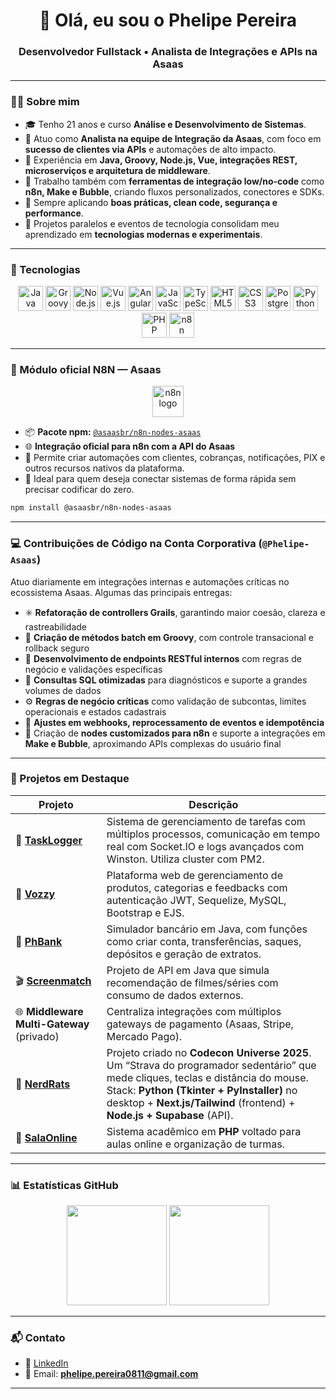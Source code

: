 <h1 align="center">👋 Olá, eu sou o Phelipe Pereira</h1>
<h3 align="center">Desenvolvedor Fullstack • Analista de Integrações e APIs na Asaas</h3>

---

### 👨‍💻 Sobre mim
- 🎓 Tenho 21 anos e curso **Análise e Desenvolvimento de Sistemas**.  
- 💼 Atuo como **Analista na equipe de Integração da Asaas**, com foco em **sucesso de clientes via APIs** e automações de alto impacto.  
- 🧠 Experiência em **Java, Groovy, Node.js, Vue, integrações REST, microserviços e arquitetura de middleware**.  
- 🔗 Trabalho também com **ferramentas de integração low/no-code** como **n8n, Make e Bubble**, criando fluxos personalizados, conectores e SDKs.  
- 🧰 Sempre aplicando **boas práticas, clean code, segurança e performance**.  
- 🚀 Projetos paralelos e eventos de tecnologia consolidam meu aprendizado em **tecnologias modernas e experimentais**.

---

### 🧰 Tecnologias

<div align="center">
  <img src="https://cdn.jsdelivr.net/gh/devicons/devicon/icons/java/java-original.svg" height="40" alt="Java" title="Java"/>
  <img src="https://raw.githubusercontent.com/marwin1991/profile-technology-icons/refs/heads/main/icons/groovy.png" height="40" alt="Groovy" title="Groovy"/>
  <img src="https://cdn.jsdelivr.net/gh/devicons/devicon/icons/nodejs/nodejs-original.svg" height="40" alt="Node.js" title="Node.js"/>
  <img src="https://cdn.jsdelivr.net/gh/devicons/devicon/icons/vuejs/vuejs-original.svg" height="40" alt="Vue.js" title="Vue.js"/>
  <img src="https://cdn.jsdelivr.net/gh/devicons/devicon/icons/angularjs/angularjs-original.svg" height="40" alt="Angular" title="Angular"/>
  <img src="https://cdn.jsdelivr.net/gh/devicons/devicon/icons/javascript/javascript-original.svg" height="40" alt="JavaScript" title="JavaScript"/>
  <img src="https://cdn.jsdelivr.net/gh/devicons/devicon/icons/typescript/typescript-original.svg" height="40" alt="TypeScript" title="TypeScript"/>
  <img src="https://cdn.jsdelivr.net/gh/devicons/devicon/icons/html5/html5-original.svg" height="40" alt="HTML5" title="HTML5"/>
  <img src="https://cdn.jsdelivr.net/gh/devicons/devicon/icons/css3/css3-original.svg" height="40" alt="CSS3" title="CSS3"/>
  <img src="https://cdn.jsdelivr.net/gh/devicons/devicon/icons/postgresql/postgresql-original.svg" height="40" alt="PostgreSQL" title="PostgreSQL"/>
  <img src="https://cdn.jsdelivr.net/gh/devicons/devicon/icons/python/python-original.svg" height="40" alt="Python" title="Python"/>
  <img src="https://cdn.jsdelivr.net/gh/devicons/devicon/icons/php/php-original.svg" height="40" alt="PHP" title="PHP"/>
  <img src="https://n8n.io/favicon.ico" height="40" alt="n8n" title="n8n"/>
</div>

---

### 🧩 Módulo oficial N8N — Asaas

<div align="center">
  <img src="https://n8n.io/favicon.ico" height="50" alt="n8n logo"/>
</div>

- 📦 **Pacote npm:** [`@asaasbr/n8n-nodes-asaas`](https://www.npmjs.com/package/@asaasbr/n8n-nodes-asaas)  
- 🌐 **Integração oficial para n8n com a API do Asaas**  
- 🧰 Permite criar automações com clientes, cobranças, notificações, PIX e outros recursos nativos da plataforma.  
- 🚀 Ideal para quem deseja conectar sistemas de forma rápida sem precisar codificar do zero.

```bash
npm install @asaasbr/n8n-nodes-asaas
```
---

### 💻 Contribuições de Código na Conta Corporativa (`@Phelipe-Asaas`)

Atuo diariamente em integrações internas e automações críticas no ecossistema Asaas. Algumas das principais entregas:

- ✳️ **Refatoração de controllers Grails**, garantindo maior coesão, clareza e rastreabilidade  
- 🔁 **Criação de métodos batch em Groovy**, com controle transacional e rollback seguro  
- 📡 **Desenvolvimento de endpoints RESTful internos** com regras de negócio e validações específicas  
- 📑 **Consultas SQL otimizadas** para diagnósticos e suporte a grandes volumes de dados  
- ⚙️ **Regras de negócio críticas** como validação de subcontas, limites operacionais e estados cadastrais  
- 🔄 **Ajustes em webhooks, reprocessamento de eventos e idempotência**  
- 🔌 Criação de **nodes customizados para n8n** e suporte a integrações em **Make e Bubble**, aproximando APIs complexas do usuário final  

---

### 🧩 Projetos em Destaque

| Projeto | Descrição |
|--------|-----------|
| 🔧 [**TaskLogger**](https://github.com/Phelipe-Pereira/TaskLogger) | Sistema de gerenciamento de tarefas com múltiplos processos, comunicação em tempo real com Socket.IO e logs avançados com Winston. Utiliza cluster com PM2. |
| 🛒 [**Vozzy**](https://github.com/Phelipe-Pereira/Vozzy) | Plataforma web de gerenciamento de produtos, categorias e feedbacks com autenticação JWT, Sequelize, MySQL, Bootstrap e EJS. |
| 🏦 [**PhBank**](https://github.com/Phelipe-Pereira/PhBank) | Simulador bancário em Java, com funções como criar conta, transferências, saques, depósitos e geração de extratos. |
| 🎬 [**Screenmatch**](https://github.com/Phelipe-Pereira/screenmatch-sem-web) | Projeto de API em Java que simula recomendação de filmes/séries com consumo de dados externos. |
| 🌐 **Middleware Multi-Gateway** (privado) | Centraliza integrações com múltiplos gateways de pagamento (Asaas, Stripe, Mercado Pago). |
| 🐀 [**NerdRats**](https://github.com/Phelipe-Pereira/nerd_rats) | Projeto criado no **Codecon Universe 2025**. Um “Strava do programador sedentário” que mede cliques, teclas e distância do mouse. Stack: **Python (Tkinter + PyInstaller)** no desktop + **Next.js/Tailwind** (frontend) + **Node.js + Supabase** (API). |
| 🏫 [**SalaOnline**](https://github.com/Phelipe-Pereira/SalaOnline) | Sistema acadêmico em **PHP** voltado para aulas online e organização de turmas. |

---

### 📊 Estatísticas GitHub

<p align="center">
  <img src="https://github-readme-stats.vercel.app/api?username=Phelipe-Pereira&show_icons=true&theme=midnight-purple&count_private=true" height="160"/>
  <img src="https://github-readme-stats.vercel.app/api/top-langs/?username=Phelipe-Pereira&layout=compact&theme=midnight-purple" height="160"/>
</p>

---

### 📬 Contato

- 💼 [LinkedIn](https://www.linkedin.com/in/phelipe-pereira/)
- 📧 Email: **phelipe.pereira0811@gmail.com**

---
